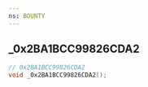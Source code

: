```yaml
---
ns: BOUNTY
---
```

## _0x2BA1BCC99826CDA2

```c
// 0x2BA1BCC99826CDA2
void _0x2BA1BCC99826CDA2();
```

